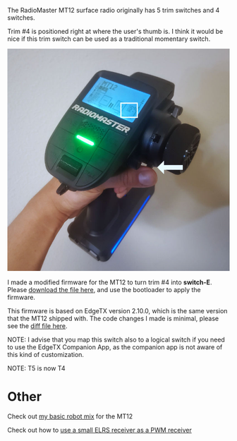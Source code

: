The RadioMaster MT12 surface radio originally has 5 trim switches and 4 switches.

Trim #4 is positioned right at where the user's thumb is. I think it would be nice if this trim switch can be used as a traditional momentary switch.

![](photo.jpg)

I made a modified firmware for the MT12 to turn trim #4 into **switch-E**. Please [download the file here](MT12-edgetx.2.10.0-extrathumbswitch.bin), and use the bootloader to apply the firmware.

This firmware is based on EdgeTX version 2.10.0, which is the same version that the MT12 shipped with. The code changes I made is minimal, please see the [diff file here](diff.txt).

NOTE: I advise that you map this switch also to a logical switch if you need to use the EdgeTX Companion App, as the companion app is not aware of this kind of customization.

NOTE: T5 is now T4

# Other

Check out [my basic robot mix](https://github.com/frank26080115/EdgeTX-Scripts-and-FW-Collection/tree/main/mixes/basic-robot-mix) for the MT12

Check out how to [use a small ELRS receiver as a PWM receiver](https://github.com/frank26080115/EdgeTX-Scripts-and-FW-Collection/tree/main/ELRS-receiver-PWM-modification)
